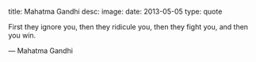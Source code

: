 title: Mahatma Gandhi
desc: 
image: 
date: 2013-05-05
type: quote
            
First they ignore you, then they ridicule you, then they fight you, and then you win.                    <div class="caption">— Mahatma Gandhi</div>

